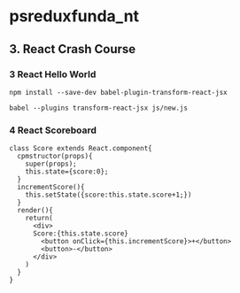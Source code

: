 # psreduxfunda_nt
## 3. React Crash Course
### 3 React Hello World
```
npm install --save-dev babel-plugin-transform-react-jsx
```
```
babel --plugins transform-react-jsx js/new.js
```

### 4 React Scoreboard
```
class Score extends React.component{
  cpmstructor(props){
    super(props);
    this.state={score:0};
  }
  incrementScore(){
    this.setState({score:this.state.score+1;})
  }
  render(){
    return(
      <div>
      Score:{this.state.score}
        <button onClick={this.incrementScore}>+</button>
        <button>-</button>
      </div>
    )
  }
}
```
